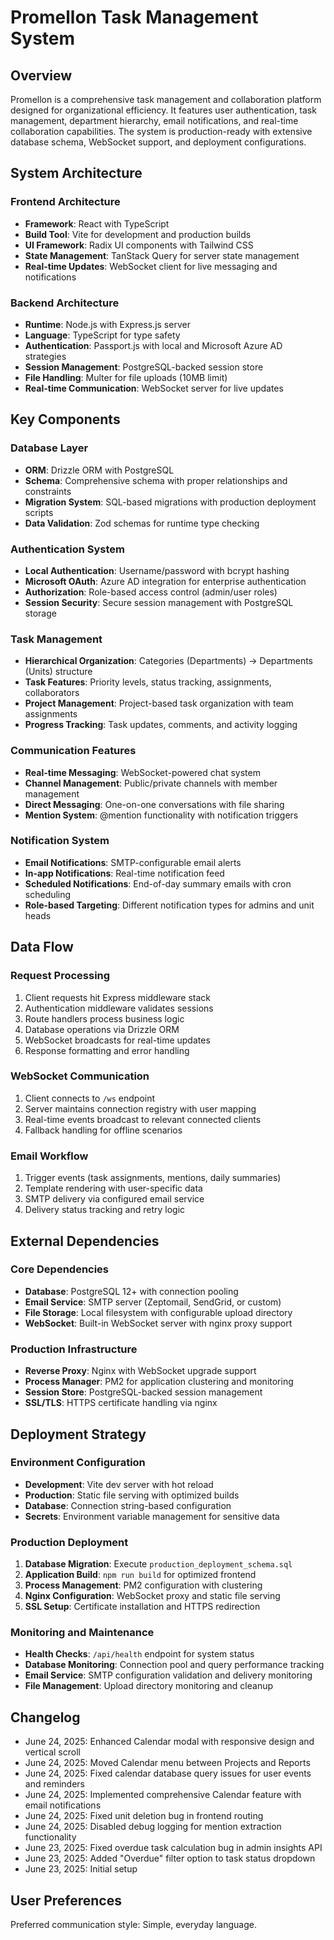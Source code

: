 # Promellon Task Management System

## Overview

Promellon is a comprehensive task management and collaboration platform designed for organizational efficiency. It features user authentication, task management, department hierarchy, email notifications, and real-time collaboration capabilities. The system is production-ready with extensive database schema, WebSocket support, and deployment configurations.

## System Architecture

### Frontend Architecture
- **Framework**: React with TypeScript
- **Build Tool**: Vite for development and production builds
- **UI Framework**: Radix UI components with Tailwind CSS
- **State Management**: TanStack Query for server state management
- **Real-time Updates**: WebSocket client for live messaging and notifications

### Backend Architecture
- **Runtime**: Node.js with Express.js server
- **Language**: TypeScript for type safety
- **Authentication**: Passport.js with local and Microsoft Azure AD strategies
- **Session Management**: PostgreSQL-backed session store
- **File Handling**: Multer for file uploads (10MB limit)
- **Real-time Communication**: WebSocket server for live updates

## Key Components

### Database Layer
- **ORM**: Drizzle ORM with PostgreSQL
- **Schema**: Comprehensive schema with proper relationships and constraints
- **Migration System**: SQL-based migrations with production deployment scripts
- **Data Validation**: Zod schemas for runtime type checking

### Authentication System
- **Local Authentication**: Username/password with bcrypt hashing
- **Microsoft OAuth**: Azure AD integration for enterprise authentication
- **Authorization**: Role-based access control (admin/user roles)
- **Session Security**: Secure session management with PostgreSQL storage

### Task Management
- **Hierarchical Organization**: Categories (Departments) → Departments (Units) structure
- **Task Features**: Priority levels, status tracking, assignments, collaborators
- **Project Management**: Project-based task organization with team assignments
- **Progress Tracking**: Task updates, comments, and activity logging

### Communication Features
- **Real-time Messaging**: WebSocket-powered chat system
- **Channel Management**: Public/private channels with member management
- **Direct Messaging**: One-on-one conversations with file sharing
- **Mention System**: @mention functionality with notification triggers

### Notification System
- **Email Notifications**: SMTP-configurable email alerts
- **In-app Notifications**: Real-time notification feed
- **Scheduled Notifications**: End-of-day summary emails with cron scheduling
- **Role-based Targeting**: Different notification types for admins and unit heads

## Data Flow

### Request Processing
1. Client requests hit Express middleware stack
2. Authentication middleware validates sessions
3. Route handlers process business logic
4. Database operations via Drizzle ORM
5. WebSocket broadcasts for real-time updates
6. Response formatting and error handling

### WebSocket Communication
1. Client connects to `/ws` endpoint
2. Server maintains connection registry with user mapping
3. Real-time events broadcast to relevant connected clients
4. Fallback handling for offline scenarios

### Email Workflow
1. Trigger events (task assignments, mentions, daily summaries)
2. Template rendering with user-specific data
3. SMTP delivery via configured email service
4. Delivery status tracking and retry logic

## External Dependencies

### Core Dependencies
- **Database**: PostgreSQL 12+ with connection pooling
- **Email Service**: SMTP server (Zeptomail, SendGrid, or custom)
- **File Storage**: Local filesystem with configurable upload directory
- **WebSocket**: Built-in WebSocket server with nginx proxy support

### Production Infrastructure
- **Reverse Proxy**: Nginx with WebSocket upgrade support
- **Process Manager**: PM2 for application clustering and monitoring
- **Session Store**: PostgreSQL-backed session management
- **SSL/TLS**: HTTPS certificate handling via nginx

## Deployment Strategy

### Environment Configuration
- **Development**: Vite dev server with hot reload
- **Production**: Static file serving with optimized builds
- **Database**: Connection string-based configuration
- **Secrets**: Environment variable management for sensitive data

### Production Deployment
1. **Database Migration**: Execute `production_deployment_schema.sql`
2. **Application Build**: `npm run build` for optimized frontend
3. **Process Management**: PM2 configuration with clustering
4. **Nginx Configuration**: WebSocket proxy and static file serving
5. **SSL Setup**: Certificate installation and HTTPS redirection

### Monitoring and Maintenance
- **Health Checks**: `/api/health` endpoint for system status
- **Database Monitoring**: Connection pool and query performance tracking
- **Email Service**: SMTP configuration validation and delivery monitoring
- **File Management**: Upload directory monitoring and cleanup

## Changelog

- June 24, 2025: Enhanced Calendar modal with responsive design and vertical scroll
- June 24, 2025: Moved Calendar menu between Projects and Reports
- June 24, 2025: Fixed calendar database query issues for user events and reminders
- June 24, 2025: Implemented comprehensive Calendar feature with email notifications
- June 24, 2025: Fixed unit deletion bug in frontend routing
- June 24, 2025: Disabled debug logging for mention extraction functionality
- June 23, 2025: Fixed overdue task calculation bug in admin insights API
- June 23, 2025: Added "Overdue" filter option to task status dropdown
- June 23, 2025: Initial setup

## User Preferences

Preferred communication style: Simple, everyday language.